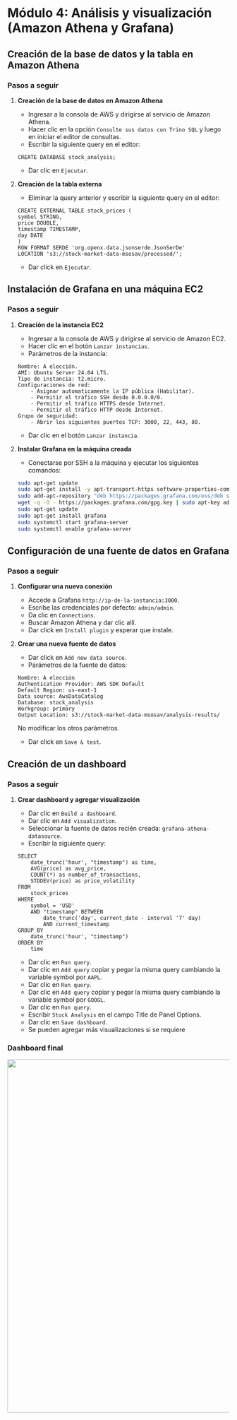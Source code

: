 # Módulo 4: Análisis y visualización (Amazon Athena y Grafana)

## Creación de la base de datos y la tabla en Amazon Athena

### Pasos a seguir

1. **Creación de la base de datos en Amazon Athena**

   - Ingresar a la consola de AWS y dirigirse al servicio de Amazon Athena.
   - Hacer clic en la opción `Consulte sus datos con Trino SQL` y luego en iniciar el editor de consultas.
   - Escribir la siguiente query en el editor:

   
    ```
    CREATE DATABASE stock_analysis;
    ```


   - Dar clic en `Ejecutar`.

2. **Creación de la tabla externa**

   - Eliminar la query anterior y escribir la siguiente query en el editor: 


    ```
    CREATE EXTERNAL TABLE stock_prices (
    symbol STRING,
    price DOUBLE,
    timestamp TIMESTAMP,
    day DATE
    )
    ROW FORMAT SERDE 'org.openx.data.jsonserde.JsonSerDe'
    LOCATION 's3://stock-market-data-msosav/processed/';
    ```


   - Dar click en `Ejecutar`.

## Instalación de Grafana en una máquina EC2

### Pasos a seguir

1. **Creación de la instancia EC2**

   - Ingresar a la consola de AWS y dirigirse al servicio de Amazon EC2.
   - Hacer clic en el botón `Lanzar instancias`.
   - Parámetros de la instancia:


    ```
    Nombre: A elección.
    AMI: Ubuntu Server 24.04 LTS.
    Tipo de instancia: t2.micro.
    Configuraciones de red:
        - Asignar automaticamente la IP pública (Habilitar).
        - Permitir el tráfico SSH desde 0.0.0.0/0.
        - Permitir el tráfico HTTPS desde Internet.
        - Permitir el tráfico HTTP desde Internet.
    Grupo de seguridad:
        - Abrir los siguientes puertos TCP: 3000, 22, 443, 80.
    ```


   - Dar clic en el botón `Lanzar instancia`.

2. **Instalar Grafana en la máquina creada**

   - Conectarse por SSH a la máquina y ejecutar los siguientes comandos:


    ```bash
    sudo apt-get update
    sudo apt-get install -y apt-transport-https software-properties-common
    sudo add-apt-repository "deb https://packages.grafana.com/oss/deb stable main"
    wget -q -O - https://packages.grafana.com/gpg.key | sudo apt-key add -
    sudo apt-get update
    sudo apt-get install grafana
    sudo systemctl start grafana-server
    sudo systemctl enable grafana-server
    ```


## Configuración de una fuente de datos en Grafana

### Pasos a seguir

1. **Configurar una nueva conexión**

   - Accede a Grafana `http://ip-de-la-instancia:3000`.
   - Escribe las credenciales por defecto: `admin/admin`.
   - Da clic en `Connections`.
   - Buscar Amazon Athena y dar clic allí.
   - Dar click en `Install plugin` y esperar que instale.

2. **Crear una nueva fuente de datos**

   - Dar click en `Add new data source`.
   - Parámetros de la fuente de datos:


    ```
    Nombre: A elección
    Authentication Provider: AWS SDK Default
    Default Region: us-east-1
    Data source: AwsDataCatalog
    Database: stock_analysis
    Workgroup: primary
    Output Location: s3://stock-market-data-msosav/analysis-results/
    ```


   No modificar los otros parámetros.
   - Dar click en `Save & test`.

## Creación de un dashboard

### Pasos a seguir

1. **Crear dashboard y agregar visualización**

   - Dar clic en `Build a dashboard`.
   - Dar clic en `Add visualization`.
   - Seleccionar la fuente de datos recién creada: `grafana-athena-datasource`.
   - Escribir la siguiente query:


    ```
    SELECT 
        date_trunc('hour', "timestamp") as time,
        AVG(price) as avg_price,
        COUNT(*) as number_of_transactions,
        STDDEV(price) as price_volatility
    FROM 
        stock_prices 
    WHERE 
        symbol = 'USD'
        AND "timestamp" BETWEEN 
            date_trunc('day', current_date - interval '7' day)
            AND current_timestamp
    GROUP BY 
        date_trunc('hour', "timestamp")
    ORDER BY 
        time
    ```


   - Dar clic en `Run query`.
   - Dar clic en `Add query` copiar y pegar la misma query cambiando la variable symbol por `AAPL`.
   - Dar clic en `Run query`.
   - Dar clic en `Add query` copiar y pegar la misma query cambiando la variable symbol por `GOOGL`.
   - Dar clic en `Run query`.
   - Escribir `Stock Analysis` en el campo Title de Panel Options.
   - Dar clic en `Save dashboard`.
   - Se pueden agregar más visualizaciones si se requiere

### Dashboard final

<div align="center">
    <img src="./evidencias/dashboard.png" width="800">
</div>

